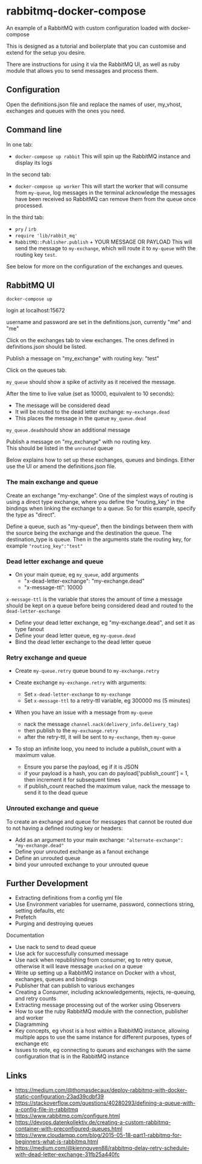 # rabbitmq-docker-compose

An example of a RabbitMQ with custom configuration loaded with docker-compose

This is designed as a tutorial and boilerplate that you can customise and extend for the setup you desire.

There are instructions for using it via the RabbitMQ UI, as well as ruby module that allows you to send messages and process them.

## Configuration

Open the definitions.json file and replace the names of user, my_vhost, exchanges and queues with the ones you need.

## Command line

In one tab:
- `docker-compose up rabbit`
This will spin up the RabbitMQ instance and display its logs

In the second tab:
- `docker-compose up worker`
This will start the worker that will consume from `my-queue`, log messages in the terminal acknowledge the messages have been received so RabbitMQ can remove them from the queue once processed.

In the third tab:
- `pry` / `irb`
- `require 'lib/rabbit_mq'`
- `RabbitMQ::Publisher.publish` + YOUR MESSAGE OR PAYLOAD
This will send the message to `my-exchange`, which will route it to `my-queue` with the routing key `test`.

See below for more on the configuration of the exchanges and queues.

## RabbitMQ UI

`docker-compose up`

login at localhost:15672

username and password are set in the definitions.json, currently "me" and "me"

Click on the exchanges tab to view exchanges. The ones defined in definitions.json should be listed.

Publish a message on "my_exchange" with routing key: "test"  

Click on the queues tab.

`my_queue` should show a spike of activity as it received the message.

After the time to live value (set as 10000, equivalent to 10 seconds):
- The message will be considered dead
- It will be routed to the dead letter exchange: `my-exchange.dead`
- This places the message in the queue `my_queue.dead`

`my_queue.dead`should show an additional message

Publish a message on "my_exchange" with no routing key.  
This should be listed in the `unrouted` queue

Below explains how to set up these exchanges, queues and bindings. Either use the UI or amend the definitions.json file.

### The main exchange and queue

Create an exchange "my-exchange". One of the simplest ways of routing is using a direct type exchange, where you define the "routing_key" in the bindings when linking the exchange to a queue. So for this example, specify the type as "direct".

Define a queue, such as "my-queue", then the bindings between them with the source being the exchange and the destination the queue. The destination_type is queue. Then in the arguments state the routing key, for example `"routing_key":"test"`

### Dead letter exchange and queue

- On your main queue, eg `my_queue`, add arguments
    - "x-dead-letter-exchange": "my-exchange.dead"
    - "x-message-ttl": 10000

`x-message-ttl` is the variable that stores the amount of time a message should be kept on a queue before being considered dead and routed to the `dead-letter-exchange`

- Define your dead letter exchange, eg "my-exchange.dead", and set it as type fanout
- Define your dead letter queue, eg `my-queue.dead`
- Bind the dead letter exchange to the dead letter queue

### Retry exchange and queue

- Create `my-queue.retry` queue bound to `my-exchange.retry`
- Create exchange `my-exchange.retry` with arguments:
  - Set `x-dead-letter-exchange` to `my-exchange`
  - Set `x-message-ttl` to a retry-ttl variable, eg 300000 ms (5 minutes)

- When you have an issue with a message from `my-queue`
  - nack the message `channel.nack(delivery_info.delivery_tag)`
  - then publish to the `my-exchange.retry`
  - after the retry-ttl, it will be sent to `my-exchange`, then `my-queue`

- To stop an infinite loop, you need to include a publish_count with a maximum value.
  - Ensure you parse the payload, eg if it is JSON
  - if your payload is a hash, you can do payload['publish_count'] = 1, then increment it for subsequent times
  - if publish_count reached the maximum value, nack the message to send it to the dead queue

### Unrouted exchange and queue

To create an exchange and queue for messages that cannot be routed due to not having a defined routing key or headers:
- Add as an argument to your main exchange: `"alternate-exchange": "my-exchange.dead"`
- Define your unrouted exchange as a fanout exchange
- Define an unrouted queue
- bind your unrouted exchange to your unrouted queue

## Further Development

- Extracting definitions from a config yml file
- Use Environment variables for username, password, connections string, setting defaults, etc
- Prefetch
- Purging and destroying queues

Documentation  

- Use nack to send to dead queue
- Use ack for successfully consumed message
- Use nack when republishing from consumer, eg to retry queue, otherwise it will leave message `unacked` on a queue
- Write up setting up a RabbitMQ instance on Docker with a vhost, exchanges, queues and bindings
- Publisher that can publish to various exchanges
- Creating a Consumer, including acknowledgements, rejects, re-queuing, and retry counts
- Extracting message processing out of the worker using Observers
- How to use the ruby RabbitMQ module with the connection, publisher and worker
- Diagramming
- Key concepts, eg vhost is a host within a RabbitMQ instance, allowing multiple apps to use the same instance for different purposes, types of exchange etc
- Issues to note, eg connecting to queues and exchanges with the same configuration that is in the RabbitMQ instance

## Links

* https://medium.com/@thomasdecaux/deploy-rabbitmq-with-docker-static-configuration-23ad39cdbf39
* https://stackoverflow.com/questions/40280293/defining-a-queue-with-a-config-file-in-rabbitmq
* https://www.rabbitmq.com/configure.html
* https://devops.datenkollektiv.de/creating-a-custom-rabbitmq-container-with-preconfigured-queues.html
* https://www.cloudamqp.com/blog/2015-05-18-part1-rabbitmq-for-beginners-what-is-rabbitmq.html
* https://medium.com/@kiennguyen88/rabbitmq-delay-retry-schedule-with-dead-letter-exchange-31fb25a440fc
